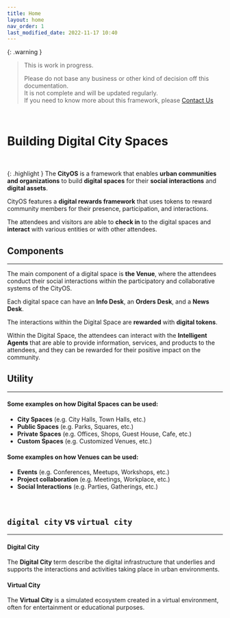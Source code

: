 ```yaml
---
title: Home
layout: home
nav_order: 1
last_modified_date: 2022-11-17 10:40
---
```


{: .warning }
>This is work in progress.
>
>Please do not base any business or other kind of decision off this documentation.   
>It is not complete and will be updated regularly.  
>If you need to know more about this framework, please [Contact Us]

&nbsp;

# Building Digital City Spaces

&nbsp;


{: .highlight }
The **CityOS** is a framework that enables **urban communities and organizations** to build **digital spaces** for their **social interactions** and **digital assets**.

CityOS features a **digital rewards framework** that uses tokens to reward community members for their presence, participation, and interactions.

The attendees and visitors are able to **check in** to the digital spaces and **interact** with various entities or with other attendees.

## Components

----------------

The main component of a digital space is **the Venue**, where the attendees conduct their social interactions within the participatory and collaborative systems of the CityOS.    

Each digital space can have an **Info Desk**, an **Orders Desk**, and a **News Desk**.

The interactions within the Digital Space are **rewarded** with **digital tokens**.

Within the Digital Space, the attendees can interact with the **Intelligent Agents** that are able to provide information, services, and products to the attendees, and they can be rewarded for their positive impact on the community.


## Utility

----------------

#### Some examples on how **Digital Spaces** can be used:

- **City Spaces** (e.g. City Halls, Town Halls, etc.)
- **Public Spaces** (e.g. Parks, Squares, etc.)
- **Private Spaces** (e.g. Offices, Shops, Guest House, Cafe, etc.)
- **Custom Spaces** (e.g. Customized Venues, etc.)



#### Some examples on how **Venues** can be used:

- **Events** (e.g. Conferences, Meetups, Workshops, etc.)
- **Project collaboration** (e.g. Meetings, Workplace, etc.)
- **Social Interactions** (e.g. Parties, Gatherings, etc.)

&nbsp;

## `digital city` vs `virtual city`

------------------

#### Digital City

The **Digital City** term describe the digital infrastructure that underlies and supports the interactions and activities taking place in urban environments.

#### Virtual City

The **Virtual City** is a simulated ecosystem created in a virtual environment, often for entertainment or educational purposes.

[Contact Us]: /pages/contact.html "Contact Us"

